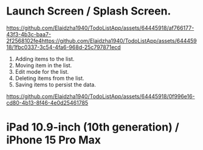 Launch Screen / Splash Screen.
==============================

https://github.com/Elaidzha1940/TodoListApp/assets/64445918/af766177-43f3-4b3c-baa7-2f2568102fe4https://github.com/Elaidzha1940/TodoListApp/assets/64445918/1fbc0337-3c54-4fa6-968d-25c797871ecd



1. Adding items to the list.
2. Moving item in the list.
3. Edit mode for the list.
4. Deleting items from the list.
5. Saving items to persist the data.

https://github.com/Elaidzha1940/TodoListApp/assets/64445918/0f996e16-cd80-4b13-8f46-4e0d25461785

iPad 10.9-inch (10th generation) / iPhone 15 Pro Max
====================================================
